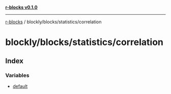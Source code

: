 [**r-blocks v0.1.0**](../../../../README.md)

***

[r-blocks](../../../../modules.md) / blockly/blocks/statistics/correlation

# blockly/blocks/statistics/correlation

## Index

### Variables

- [default](variables/default.md)
